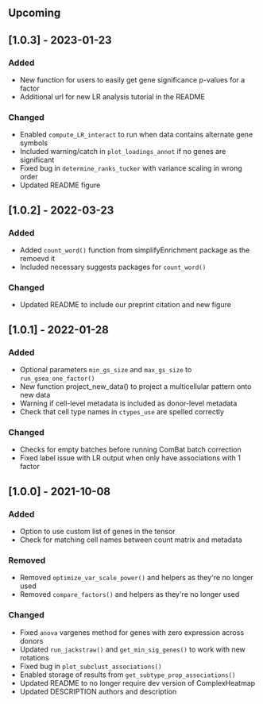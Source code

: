 ## Upcoming

## [1.0.3] - 2023-01-23

### Added
- New function for users to easily get gene significance p-values for a factor
- Additional url for new LR analysis tutorial in the README

### Changed
- Enabled `compute_LR_interact` to run when data contains alternate gene symbols
- Included warning/catch in `plot_loadings_annot` if no genes are significant
- Fixed bug in `determine_ranks_tucker` with variance scaling in wrong order
- Updated README figure

## [1.0.2] - 2022-03-23

### Added
- Added `count_word()` function from simplifyEnrichment package as the remoevd it
- Included necessary suggests packages for `count_word()` 

### Changed
- Updated README to include our preprint citation and new figure

## [1.0.1] - 2022-01-28

### Added
- Optional parameters `min_gs_size` and `max_gs_size` to `run_gsea_one_factor()`
- New function project_new_data() to project a multicellular pattern onto new data
- Warning if cell-level metadata is included as donor-level metadata
- Check that cell type names in `ctypes_use` are spelled correctly

### Changed
- Checks for empty batches before running ComBat batch correction
- Fixed label issue with LR output when only have associations with 1 factor

## [1.0.0] - 2021-10-08

### Added
- Option to use custom list of genes in the tensor
- Check for matching cell names between count matrix and metadata

### Removed
- Removed `optimize_var_scale_power()` and helpers as they're no longer used
- Removed `compare_factors()` and helpers as they're no longer used

### Changed
- Fixed `anova` vargenes method for genes with zero expression across donors
- Updated `run_jackstraw()` and `get_min_sig_genes()` to work with new rotations
- Fixed bug in `plot_subclust_associations()`
- Enabled storage of results from `get_subtype_prop_associations()`
- Updated README to no longer require dev version of ComplexHeatmap
- Updated DESCRIPTION authors and description
